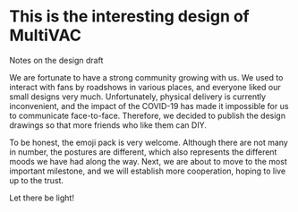 # This is the interesting design of MultiVAC
Notes on the design draft

We are fortunate to have a strong community growing with us.
We used to interact with fans by roadshows in various places, and everyone liked our small designs very much. Unfortunately, physical delivery is currently inconvenient, and the impact of the COVID-19 has made it impossible for us to communicate face-to-face. Therefore, we decided to publish the design drawings so that more friends who like them can DIY.

To be honest, the emoji pack is very welcome. Although there are not many in number, the postures are different, which also represents the different moods we have had along the way. Next, we are about to move to the most important milestone, and we will establish more cooperation, hoping to live up to the trust.

Let there be light!

